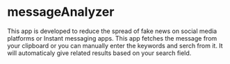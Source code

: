 # messageAnalyzer
This app is developed to reduce the spread of fake news on social media platforms or Instant messaging apps.
This app fetches the message from your clipboard or you can manually enter the keywords and serch from it.
It will automaticaly give related results based on your search field.
